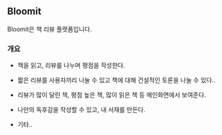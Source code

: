 ## Bloomit
Bloomit은 책 리뷰 플랫폼입니다.

### 개요
- 책을 읽고, 리뷰를 나누며 평점을 작성한다.

- 짧은 리뷰를 사용자끼리 나눌 수 있고 책에 대해 건설적인 토론을 나눌 수 있다..

- 리뷰가 많이 달린 책, 평점 높은 책, 많이 읽은 책 등 메인화면에서 보여준다.

- 나만의 독후감을 작성할 수 있고, 내 서재를 만든다.

- 기타..
